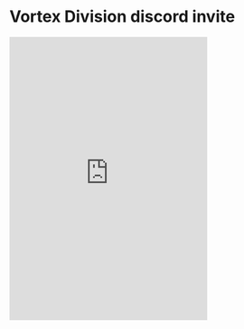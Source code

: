 # Vortex Division discord invite
<HTML>
<HEAD>
<TITLE>
</TITLE>
</HEAD>
<BODY><iframe src="https://discordapp.com/widget?id=327737096372748288&theme=dark" width="350" height="500" allowtransparency="true" frameborder="0"></iframe>
</BODY>
</HTML>
